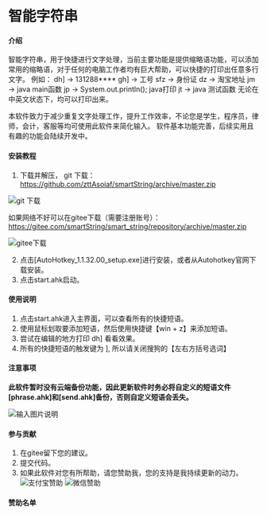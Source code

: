 # 智能字符串

#### 介绍
智能字符串，用于快捷进行文字处理，当前主要功能是提供缩略语功能，可以添加常用的缩略语，对于任何的电脑工作者均有巨大帮助，可以快捷的打印出任意多行文字。
例如：
dh] -> 131288****
gh] -> 工号
sfz -> 身份证
dz -> 淘宝地址
jm -> java main函数
jp -> System.out.println(); java打印
jt -> java 测试函数
无论在中英文状态下，均可以打印出来。

本软件致力于减少重复文字处理工作，提升工作效率，不论您是学生，程序员，律师，会计，客服等均可使用此软件来简化输入。
软件基本功能完善，后续实用且有趣的功能会陆续开发中。

#### 安装教程

1.  下载并解压，
git 下载：https://github.com/zttAsoiaf/smartString/archive/master.zip

![git 下载](https://images.gitee.com/uploads/images/2020/0301/035908_cd391ef0_5544911.png "屏幕截图.png")


如果网络不好可以在gitee下载（需要注册账号）：https://gitee.com/smartString/smart_string/repository/archive/master.zip

![gitee下载](https://images.gitee.com/uploads/images/2020/0223/143847_76c9177e_5544911.png "屏幕截图.png")



2.  点击[AutoHotkey_1.1.32.00_setup.exe]进行安装，或者从Autohotkey官网下载安装。
3.  点击start.ahk启动。

#### 使用说明

1.  点击start.ahk进入主界面，可以查看所有的快捷短语。
2.  使用鼠标划取要添加短语，然后使用快捷键【win + z】来添加短语。
3.  尝试在编辑的地方打印 dh] 看看效果。
4.  所有的快捷短语的触发键为 ], 所以请关闭搜狗的【左右方括号选词】

#### 注意事项
 **此软件暂时没有云端备份功能，因此更新软件时务必将自定义的短语文件[phrase.ahk]和[send.ahk]备份，否则自定义短语会丢失。** 

![输入图片说明](https://images.gitee.com/uploads/images/2020/0223/181454_adc75a60_5544911.png "屏幕截图.png")

#### 参与贡献

1. 在gitee留下您的建议。
2. 提交代码。
3. 如果此软件对您有所帮助，请您赞助我，您的支持是我持续更新的动力。
![支付宝赞助](https://images.gitee.com/uploads/images/2020/0301/030302_9066bc68_5544911.png "屏幕截图.png")
![微信赞助](https://images.gitee.com/uploads/images/2020/0301/030424_8097a0cf_5544911.png "屏幕截图.png")

#### 赞助名单
